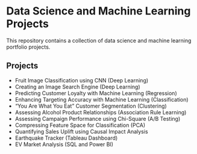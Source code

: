 # Data Science and Machine Learning Projects

This repository contains a collection of data science and machine learning portfolio projects. 
## Projects

- Fruit Image Classification using CNN (Deep Learning)
- Creating an Image Search Engine (Deep Learning)
- Predicting Customer Loyalty with Machine Learning (Regression)
- Enhancing Targeting Accuracy with Machine Learning (Classification)
- “You Are What You Eat” Customer Segmentation (Clustering)
- Assessing Alcohol Product Relationships (Association Rule Learning)
- Assessing Campaign Performance using Chi-Square (A/B Testing)
- Compressing Feature Space for Classification (PCA)
- Quantifying Sales Uplift using Causal Impact Analysis
- Earthquake Tracker (Tableau Dashboard)
- EV Market Analysis (SQL and Power BI)


